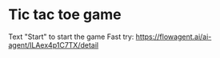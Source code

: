 # Tic tac toe game
Text "Start" to start the game
Fast try: https://flowagent.ai/ai-agent/ILAex4p1C7TX/detail
